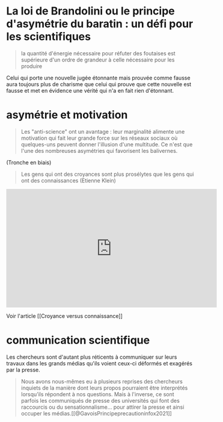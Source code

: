 # La loi de Brandolini ou le principe d'asymétrie du baratin : un défi pour les scientifiques

> la quantité d'énergie nécessaire pour réfuter des foutaises est  supérieure d'un ordre de grandeur à celle nécessaire pour les produire


Celui qui porte une nouvelle jugée étonnante mais prouvée comme fausse aura toujours plus de charisme que celui qui prouve que cette nouvelle est fausse et met en évidence une vérité qui n'a en fait rien d'étonnant. 

# asymétrie et motivation

>Les "anti-science" ont un avantage : leur marginalité alimente une motivation qui fait leur grande force sur les réseaux sociaux où quelques-uns peuvent donner l'illusion d'une multitude. Ce n'est que l'une des nombreuses asymétries qui favorisent les balivernes. 

(Tronche en biais)

>Les gens qui ont des croyances sont plus prosélytes que les gens qui ont des connaissances (Etienne Klein)

<iframe width="560" height="315" src="https://www.youtube.com/embed/KIwtT8cAAKI?start=810" title="YouTube video player" frameborder="0" allow="accelerometer; autoplay; clipboard-write; encrypted-media; gyroscope; picture-in-picture" allowfullscreen></iframe>

Voir l'article [[Croyance versus connaissance]]

# communication scientifique

Les chercheurs sont d'autant plus réticents à communiquer sur leurs travaux dans les grands médias qu'ils voient ceux-ci déformés et exagérés par la presse.

>Nous avons nous-mêmes eu à plusieurs reprises des chercheurs inquiets de la manière dont leurs propos pourraient être interprétés lorsqu’ils répondent à nos questions. Mais à l'inverse, ce sont parfois les communiqués de presse des universités qui font des raccourcis ou du sensationnalisme… pour attirer la presse et ainsi occuper les médias.[[@GavoisPrincipeprecautioninfox2021]]



